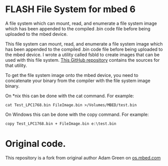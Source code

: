 # FLASH File System for mbed 6

A file system which can mount, read, and enumerate a file system image which has been appended to the compiled .bin code file before being uploaded to the mbed device.

This file system can mount, read, and enumerate a file system image which has been appended to the compiled .bin code file before being uploaded to the mbed device. I wrote a utility called fsbld to create images that can be used with this file system. [This GitHub repository](https://github.com/adamgreen/fsbld) contains the sources for that utility.

To get the file system image onto the mbed device, you need to concatenate your binary from the compiler with the file system image binary.

On *nix this can be done with the cat command. For example:

```cat Test_LPC1768.bin FileImage.bin >/Volumes/MBED/test.bin```

On Windows this can be done with the copy command. For example:

```copy Test_LPC1768.bin + FileImage.bin e:\test.bin```

# Original code.

This repository is a fork from original author Adam Green on [os.mbed.com](https://os.mbed.com/users/AdamGreen/code/FlashFileSystem/)

